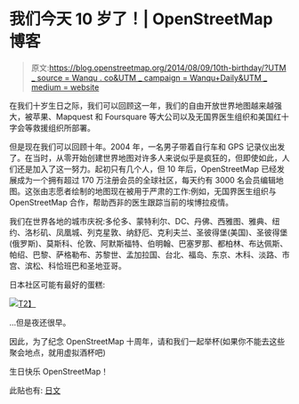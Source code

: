 # 我们今天 10 岁了！| OpenStreetMap 博客

> 原文:[https://blog.openstreetmap.org/2014/08/09/10th-birthday/?UTM _ source = Wanqu . co&UTM _ campaign = Wanqu+Daily&UTM _ medium = website](https://blog.openstreetmap.org/2014/08/09/10th-birthday/?utm_source=wanqu.co&utm_campaign=Wanqu+Daily&utm_medium=website)

在我们十岁生日之际，我们可以回顾这一年，我们的自由开放世界地图越来越强大，被苹果、Mapquest 和 Foursquare 等大公司以及无国界医生组织和美国红十字会等救援组织所部署。

但是现在我们可以回顾十年。2004 年，一名男子带着自行车和 GPS 记录仪出发了。在当时，从零开始创建世界地图对许多人来说似乎是疯狂的，但即使如此，人们还是加入了这一努力。起初只有几个人，但 10 年后，OpenStreetMap 已经发展成为一个拥有超过 170 万注册会员的全球社区，每天约有 3000 名会员编辑地图。这张由志愿者绘制的地图现在被用于严肃的工作:例如，无国界医生组织与 OpenStreetMap 合作，帮助西非的医生跟踪当前的埃博拉疫情。

我们在世界各地的城市庆祝:多伦多、蒙特利尔、DC、丹佛、西雅图、雅典、纽约、洛杉矶、凤凰城、列克星敦、纳舒厄、克利夫兰、圣彼得堡(美国)、圣彼得堡(俄罗斯)、莫斯科、伦敦、阿默斯福特、伯明翰、巴塞罗那、都柏林、布达佩斯、帕绍、巴黎、萨格勒布、苏黎世、孟加拉国、台北、福岛、东京、木科、淡路、市宫、滨松、科恰班巴和圣地亚哥。

日本社区可能有最好的蛋糕:

[![](../Images/f95d338107250c94f6f081cfecb75c77.png)T2】](http://wiki.openstreetmap.org/wiki/File:BukFlxpCMAAsEA4.jpg)

…但是夜还很早。

因此，为了纪念 OpenStreetMap 十周年，请和我们一起举杯(如果你不能去这些聚会地点，就用虚拟酒杯吧)

生日快乐 OpenStreetMap！

此贴也有: [日文](https://blog.openstreetmap.org/2014/08/09/10%e5%91%a8%e5%b9%b4%ef%bc%81/?lang=ja)
